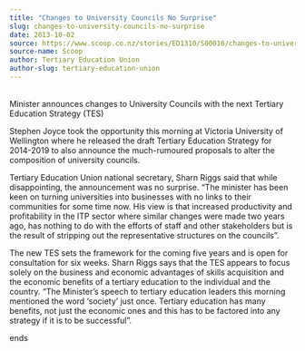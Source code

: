 ```yaml
---
title: "Changes to University Councils No Surprise"
slug: changes-to-university-councils-no-surprise
date: 2013-10-02
source: https://www.scoop.co.nz/stories/ED1310/S00016/changes-to-university-councils-no-surprise.htm
source-name: Scoop
author: Tertiary Education Union
author-slug: tertiary-education-union
---
```


<p><br>Minister announces changes to University Councils with
the next Tertiary 	Education Strategy (TES)</p>

<p>Stephen Joyce
took the opportunity this morning at Victoria University of
Wellington 	where he released the draft Tertiary Education
Strategy for 2014-2019 to also 	announce the much-rumoured
proposals to alter the composition of university
	councils.</p>

<p>Tertiary Education Union national secretary,
Sharn Riggs said that while 	disappointing, the announcement
was no surprise. “The minister has been keen on 	turning
universities into businesses with no links to their
communities for some time 	now. His view is that increased
productivity and profitability in the ITP sector where
	similar changes were made two years ago, has nothing to do
with the efforts of staff 	and other stakeholders but is the
result of stripping out the representative 	structures 	on
the councils”.<p>

<p>The new TES sets the framework for the
coming five years and is open for 	consultation for six
weeks. Sharn Riggs says that the TES appears to focus solely
on 	the business and economic advantages of skills
acquisition and the economic 	benefits of a tertiary
education to the individual and the country. “The
Minister’s 	speech to tertiary education leaders this
morning mentioned the word ‘society’ just 	once.
Tertiary education has many benefits, not just the economic
ones and this has 	to be factored into any strategy if it is
to be
successful”.</p>

<p>ends<p>

<p></p>